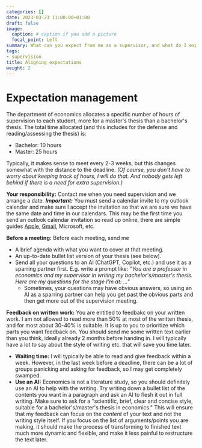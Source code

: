 ```yaml
---
categories: []
date: 2023-03-23 11:00:00+01:00
draft: false
image:
  caption: # caption if you add a picture 
  focal_point: Left
summary: What can you expect from me as a supervisor, and what do I expect from you?
tags:
- supervision
title: Aligning expectations
weight: 2
---
```



# Expectation management

The department of economics allocates a specific number of hours of supervision to each student, more for a master's thesis than a bachelor's thesis. The total time allocated (and this includes for the defense and reading/assessing the thesis) is: 

* Bachelor: 10 hours  
* Master: 25 hours 

Typically, it makes sense to meet every 2-3 weeks, but this changes somewhat with the distance to the deadline. *(Of course, you don't have to worry about keeping track of hours, I will do that. And nobody gets left behind if there is a need for extra supervision.)*

**Your responsibility:** Contact me when you need supervision and we arrange a date. ***Important:*** You must send a calendar invite to my outlook calendar and make sure I accept the invitation so that we are sure we have the same date and time in our calendars. This may be the first time you send an outlook calendar invitation so read up online, there are simple guides [Apple](https://support.apple.com/da-dk/guide/iphone/iph82c5721ca/ios), [Gmail](https://support.google.com/calendar/answer/37161?hl=en&co=GENIE.Platform%3DDesktop), Microsoft, etc. 

**Before a meeting:** Before each meeting, send me 
* A brief agenda with what you want to cover at that meeting. 
* An up-to-date bullet list version of your thesis (see below). 
* Send all your questions to an AI (ChatGPT, Copilot, etc.) and use it as a sparring partner first. E.g. write a prompt like: *"You are a professor in economics and my supervisor in writing my bachelor's/master's thesis. Here are my questions for the stage I'm at: ..."*
	* Sometimes, your questions may have obvious answers, so using an AI as a sparring partner can help you get past the obvious parts and then get more out of the supervision meeting.

**Feedback on written work:** You are entitled to feedbakc on your written work. I am not allowed to read more than 50% at most of the written thesis, and for most about 30-40% is suitable. It is up to you to prioritize which parts you want feedback on. You should send me some written text earlier than you think, ideally already 2 months before handing in. I will typically have a lot to say about the style of writing etc. that will save you time later. 

* **Waiting time:** I will typically be able to read and give feedback within a week. However, in the last week before a deadline, there can be a lot of groups panicking and asking for feedback, so I may get completely swamped. 
* **Use an AI:** Economics is not a literature study, so you should definitely use an AI to help with the writing. Try writing down a bullet list of the contents you want in a paragraph and ask an AI to flesh it out in full writing. Make sure to ask for a "scientific, brief, clear and concise style, suitable for a bachelor's/master's thesis in economics." This will ensure that my feedback can focus on the *content* of your text and not the writing style itself. If you focus on the list of arguments/points you are making, it should make the process of transforming to finished text much more dynamic and flexible, and make it less painful to restructure the text later. 
